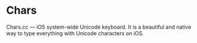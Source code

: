 Chars
=====

Chars.cc — iOS system-wide Unicode keyboard. It is a beautiful and native way to type everything with Unicode characters on iOS.
